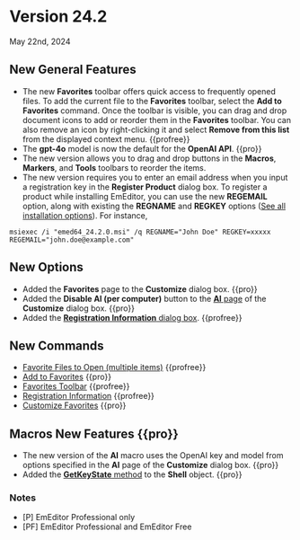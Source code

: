 # Version 24.2

May 22nd, 2024

## New General Features

- The new **Favorites** toolbar offers quick access to frequently opened files. To add the current file to the **Favorites** toolbar, select the **Add to Favorites** command. Once the toolbar is visible, you can drag and drop document icons to add or reorder them in the **Favorites** toolbar. You can also remove an icon by right-clicking it and select **Remove from this list** from the displayed context menu. {{profree}}
- The **gpt-4o** model is now the default for the **OpenAI API**. {{pro}}
- The new version allows you to drag and drop buttons in the **Macros**, **Markers**, and **Tools** toolbars to reorder the items.
- The new version requires you to enter an email address when you input a registration key in the **Register Product** dialog box. To register a product while installing EmEditor, you can use the new **REGEMAIL** option, along with existing the **REGNAME** and **REGKEY** options ([See all installation options](https://www.emeditor.com/faq/installation-faq/how-can-i-install-emeditor-without-displaying-dialog-boxes/)). For instance,

```
msiexec /i "emed64_24.2.0.msi" /q REGNAME="John Doe" REGKEY=xxxxx REGEMAIL="john.doe@example.com"
```

## New Options

- Added the **Favorites** page to the **Customize** dialog box. {{pro}}
- Added the **Disable AI (per computer)** button to the [**AI** page](../dlg/customize/ai/index) of the **Customize** dialog box. {{pro}}
- Added the [**Registration Information** dialog box](../dlg/registration_info/index). {{profree}}

## New Commands

- [Favorite Files to Open (multiple items)](../cmd/file/favorite_file1) {{profree}}
- [Add to Favorites](../cmd/file/add_to_favorites) {{pro}}
- [Favorites Toolbar](../cmd/view/show_favorites_bar) {{profree}}
- [Registration Information](../cmd/help/registration_info) {{profree}}
- [Customize Favorites](../cmd/tools/customize_favorites) {{pro}}

## Macros New Features {{pro}}

- The new version of the **AI** macro uses the OpenAI key and model from options specified in the **AI** page of the **Customize** dialog box. {{pro}}
- Added the [**GetKeyState** method](../macro/shell/get_key_state) to the **Shell** object. {{pro}}

### Notes

- \[P\] EmEditor Professional only
- \[PF\] EmEditor Professional and EmEditor Free
